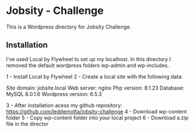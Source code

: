# Jobsity - Challenge

This is a Wordpress directory for Jobsity Challenge.

## Installation

I've used Local by Flywheel to set up my localhost. In this directory I removed the default wordpress folders wp-admin and wp-includes.

1 - Install Local by Flywheel
2 - Create a local site with the following data:

Site domain: jobsite.local
Web server: nginx
Php version: 8.1.23
Database: MySQL 8.0.1.6
Wordpress version: 6.5.3

3 - After installation acess my github repository: https://github.com/leddemotta/jobsity-challenge 
4 - Download wp-content folder
5 - Copy wp-content folder into your local project
6 - Download a.zip file in the director 
